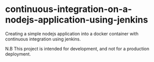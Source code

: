 # continuous-integration-on-a-nodejs-application-using-jenkins
Creating a simple nodejs application into a docker container with continuous integration using jenkins.
<p> N.B This project is intended for development, and not for a production deployment.</p>
